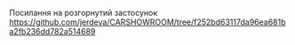 Посилання на розгорнутий застосунок https://github.com/jerdeva/CARSHOWROOM/tree/f252bd63117da96ea681ba2fb236dd782a514689